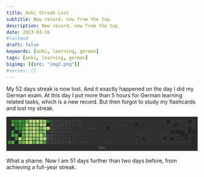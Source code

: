 ```yaml
---
title: Anki Streak Lost
subtitle: New record, now from the top.
description: New record, now from the top.
date: 2023-03-16
#lastmod
draft: false
keywords: [anki, learning, german]
tags: [anki, learning, german]
bigimg: [{src: "img2.png"}]
#series: []
---
```

My 52 days streak is now lost. And it exactly happened on the day I did my German exam. At this day I put more than 5 hours for German learning related tasks, which is a new record. But then forgot to study my flashcards and lost my streak.

![Anki Heatmap](img1.png)

What a shame. Now I am 51 days further than two days before, from achieving a full-year streak.

